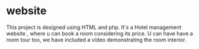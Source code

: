 # website
This project is designed using HTML and php. 
It's a Hotel management website , where u can book a room considering its price.
U can have have a room tour too, we have included a video demonstrating the room interior.
